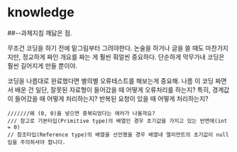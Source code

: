 # knowledge
##--과제지침
깨닳은 점.

무조건 코딩을 하기 전에 밑그림부터 그려야한다. 논술을 하거나 글을 쓸 때도 마찬가지지만, 정교하게 짜인 개요를 짜는 게 훨씬 훠얼씬 중요하다. 단순하게 막무가내 코딩은 훨씬 길어지게 만들 뿐이야. 

코딩을 나름대로 완료했다면 별의별 오류테스트를 해보는게 중요해.
나름 이 코딩 짜면서 배운 건
일단, 잘못된 자료형이 들어갔을 때 어떻게 오류처리를 하는지?
특히, 경계값이 들어갔을 때 어떻게 처리하는지?
반복된 요청이 있을 때 어떻게 처리하는지?


    ///////왜 (0, 0)을 넣으면 중복되었다는 에러가 나올까요?
    /// 참고로 기본타입(Primitive type)의 배열인 경우 초기값을 가지고 있는 반면에(int = 0) 
    // 참조타입(Reference type)의 배열을 선언했을 경우 배열내 엘리먼트의 초기값이 null임을 주의하셔야 합니다.
